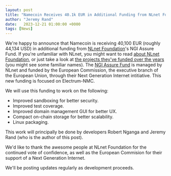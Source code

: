 ```yaml
---
layout: post
title: "Namecoin Receives 40.1k EUR in Additional Funding from NLnet Foundation’s NGI Assure Fund and European Commission"
author: "Jeremy Rand"
date:   2023-12-21 01:00:00 +0000
tags: [News]
---
```


We're happy to announce that Namecoin is receiving 40,100 EUR (roughly 44,134 USD) in additional funding from [NLnet Foundation](https://nlnet.nl/)'s NGI Assure Fund.  If you're unfamiliar with NLnet, you might want to read [about NLnet Foundation](https://nlnet.nl/foundation/), or just take a look at [the projects they've funded over the years](https://nlnet.nl/thema/index.html) (you might see some familiar names).  The [NGI Assure Fund](https://nlnet.nl/assure/) is managed by NLnet and funded by the European Commission, the executive branch of the European Union, through their Next Generation Internet intitiative.  This new funding is focused on Electrum-NMC.

We will use this funding to work on the following:

* Improved sandboxing for better security.
* Improved test coverage.
* Improved domain management GUI for better UX.
* Compact on-chain storage for better scalability.
* Linux packaging.

This work will principally be done by developers Robert Nganga and Jeremy Rand (who is the author of this post).

We'd like to thank the awesome people at NLnet Foundation for the continued vote of confidence, as well as the European Commision for their support of a Next Generation Internet.

We'll be posting updates regularly as development proceeds.
